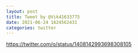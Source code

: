 ```yaml
--- 
layout: post 
title: Tweet by @Vik41633775 
date: 2021-06-24 1624562431 
categories: twitter 
--- 
```

https://twitter.com/o/status/1408142993698308105